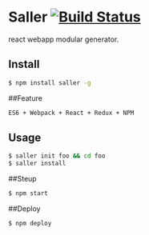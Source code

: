 # Saller  [![Build Status](https://travis-ci.org/Wooleners/saller.svg?branch=master)](https://travis-ci.org/Wooleners/saller)

react webapp modular generator.


## Install

```bash
$ npm install saller -g
```

##Feature

```bash
ES6 + Webpack + React + Redux + NPM
```

## Usage

```bash
$ saller init foo && cd foo
$ saller install
```
##Steup

```bash
$ npm start
```

##Deploy

```bash
$ npm deploy
```

